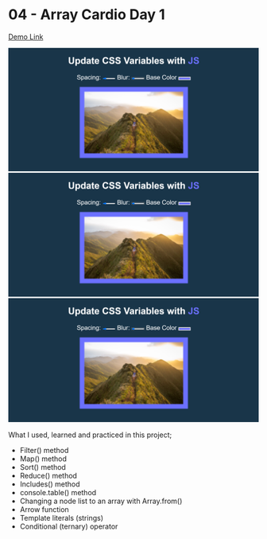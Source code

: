 # 04 - Array Cardio Day 1

[Demo Link](https://hakanozdemir85.github.io/5_JavaScript-30-Days-Challenge-main/04%20-%20Array%20Cardio%20Day%201/)

![This is an image](https://github.com/HakanOzdemir85/5_JavaScript-30-Days-Challenge/blob/main/03%20-%20Playing%20with%20CSS%20Variables%20and%20JS/screenshot.png)
![This is an image](https://github.com/HakanOzdemir85/5_JavaScript-30-Days-Challenge/blob/main/03%20-%20Playing%20with%20CSS%20Variables%20and%20JS/screenshot.png)
![This is an image](https://github.com/HakanOzdemir85/5_JavaScript-30-Days-Challenge/blob/main/03%20-%20Playing%20with%20CSS%20Variables%20and%20JS/screenshot.png)

What I used, learned and practiced in this project;

- Filter() method
- Map() method
- Sort() method
- Reduce() method
- Includes() method
- console.table() method
- Changing a node list to an array with Array.from()
- Arrow function
- Template literals (strings)
- Conditional (ternary) operator

